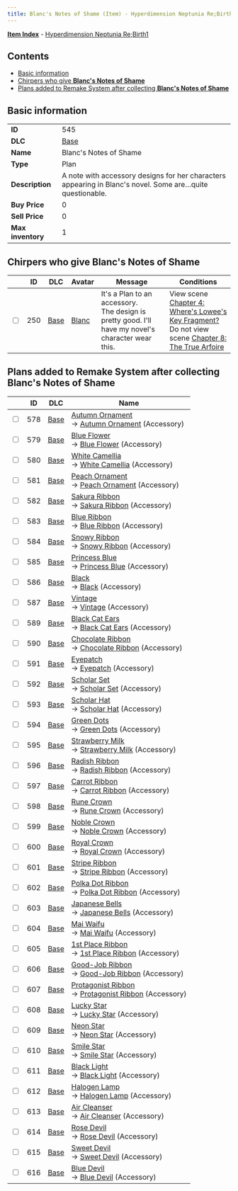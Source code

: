 ```yaml
---
title: Blanc's Notes of Shame (Item) - Hyperdimension Neptunia Re;Birth1
---
```


[**Item Index**](/neptunia/rb1/item/index.html) - [Hyperdimension Neptunia Re;Birth1](/neptunia/rb1)

## Contents

- [Basic information](#basic-information)
- [Chirpers who give **Blanc's Notes of Shame**](#chirpers-who-give-blancs-notes-of-shame)
- [Plans added to Remake System after collecting **Blanc's Notes of Shame**](#plans-added-to-remake-system-after-collecting-blancs-notes-of-shame)
## Basic information

|   |   |
| -- | -- |
| **ID** | 545 |
| **DLC** | [Base](/neptunia/rb1/dlc/1-base.html) |
| **Name** | Blanc's Notes of Shame |
| **Type** | Plan |
| **Description** | A note with accessory designs for her characters appearing in Blanc's novel.  Some are…quite questionable. |
| **Buy Price** | 0 |
| **Sell Price** | 0 |
| **Max inventory** | 1 |


## Chirpers who give **Blanc's Notes of Shame**

|    | ID | DLC | Avatar | Message | Conditions |
| -- | -- | --- | ------ | ------- | ---------- |
| <input type="checkbox" id="rb1-chirper-event-1-250" class="trackbox" /> | 250 | [Base](/neptunia/rb1/dlc/1-base.html) | [Blanc](/neptunia/rb1/undefined/1-44-blanc.html) | It's a Plan to an accessory.<br />The design is pretty good. I'll have my novel's character wear this. | View scene [Chapter 4: Where's Lowee's Key Fragment?](/neptunia/rb1/scene/1-410-chapter-4-wheres-lowees-key-fragment.html)<br />Do not view scene [Chapter 8: The True Arfoire](/neptunia/rb1/scene/1-807-chapter-8-the-true-arfoire.html) |


## Plans added to Remake System after collecting **Blanc's Notes of Shame**

|    | ID | DLC | Name |
| -- | -- | --- | ---- |
| <input type="checkbox" id="rb1-remake-1-578" class="trackbox" /> | 578 | [Base](/neptunia/rb1/dlc/1-base.html) | [Autumn Ornament](/neptunia/rb1/remake/1-578-autumn-ornament.html)<br /> → [Autumn Ornament](/neptunia/rb1/item/1-3164-autumn-ornament.html) (Accessory) |
| <input type="checkbox" id="rb1-remake-1-579" class="trackbox" /> | 579 | [Base](/neptunia/rb1/dlc/1-base.html) | [Blue Flower](/neptunia/rb1/remake/1-579-blue-flower.html)<br /> → [Blue Flower](/neptunia/rb1/item/1-3165-blue-flower.html) (Accessory) |
| <input type="checkbox" id="rb1-remake-1-580" class="trackbox" /> | 580 | [Base](/neptunia/rb1/dlc/1-base.html) | [White Camellia](/neptunia/rb1/remake/1-580-white-camellia.html)<br /> → [White Camellia](/neptunia/rb1/item/1-3166-white-camellia.html) (Accessory) |
| <input type="checkbox" id="rb1-remake-1-581" class="trackbox" /> | 581 | [Base](/neptunia/rb1/dlc/1-base.html) | [Peach Ornament](/neptunia/rb1/remake/1-581-peach-ornament.html)<br /> → [Peach Ornament](/neptunia/rb1/item/1-3167-peach-ornament.html) (Accessory) |
| <input type="checkbox" id="rb1-remake-1-582" class="trackbox" /> | 582 | [Base](/neptunia/rb1/dlc/1-base.html) | [Sakura Ribbon](/neptunia/rb1/remake/1-582-sakura-ribbon.html)<br /> → [Sakura Ribbon](/neptunia/rb1/item/1-3169-sakura-ribbon.html) (Accessory) |
| <input type="checkbox" id="rb1-remake-1-583" class="trackbox" /> | 583 | [Base](/neptunia/rb1/dlc/1-base.html) | [Blue Ribbon](/neptunia/rb1/remake/1-583-blue-ribbon.html)<br /> → [Blue Ribbon](/neptunia/rb1/item/1-3170-blue-ribbon.html) (Accessory) |
| <input type="checkbox" id="rb1-remake-1-584" class="trackbox" /> | 584 | [Base](/neptunia/rb1/dlc/1-base.html) | [Snowy Ribbon](/neptunia/rb1/remake/1-584-snowy-ribbon.html)<br /> → [Snowy Ribbon](/neptunia/rb1/item/1-3171-snowy-ribbon.html) (Accessory) |
| <input type="checkbox" id="rb1-remake-1-585" class="trackbox" /> | 585 | [Base](/neptunia/rb1/dlc/1-base.html) | [Princess Blue](/neptunia/rb1/remake/1-585-princess-blue.html)<br /> → [Princess Blue](/neptunia/rb1/item/1-3157-princess-blue.html) (Accessory) |
| <input type="checkbox" id="rb1-remake-1-586" class="trackbox" /> | 586 | [Base](/neptunia/rb1/dlc/1-base.html) | [Black](/neptunia/rb1/remake/1-586-black.html)<br /> → [Black](/neptunia/rb1/item/1-3158-black.html) (Accessory) |
| <input type="checkbox" id="rb1-remake-1-587" class="trackbox" /> | 587 | [Base](/neptunia/rb1/dlc/1-base.html) | [Vintage](/neptunia/rb1/remake/1-587-vintage.html)<br /> → [Vintage](/neptunia/rb1/item/1-3159-vintage.html) (Accessory) |
| <input type="checkbox" id="rb1-remake-1-589" class="trackbox" /> | 589 | [Base](/neptunia/rb1/dlc/1-base.html) | [Black Cat Ears](/neptunia/rb1/remake/1-589-black-cat-ears.html)<br /> → [Black Cat Ears](/neptunia/rb1/item/1-3174-black-cat-ears.html) (Accessory) |
| <input type="checkbox" id="rb1-remake-1-590" class="trackbox" /> | 590 | [Base](/neptunia/rb1/dlc/1-base.html) | [Chocolate Ribbon](/neptunia/rb1/remake/1-590-chocolate-ribbon.html)<br /> → [Chocolate Ribbon](/neptunia/rb1/item/1-3175-chocolate-ribbon.html) (Accessory) |
| <input type="checkbox" id="rb1-remake-1-591" class="trackbox" /> | 591 | [Base](/neptunia/rb1/dlc/1-base.html) | [Eyepatch](/neptunia/rb1/remake/1-591-eyepatch.html)<br /> → [Eyepatch](/neptunia/rb1/item/1-3177-eyepatch.html) (Accessory) |
| <input type="checkbox" id="rb1-remake-1-592" class="trackbox" /> | 592 | [Base](/neptunia/rb1/dlc/1-base.html) | [Scholar Set](/neptunia/rb1/remake/1-592-scholar-set.html)<br /> → [Scholar Set](/neptunia/rb1/item/1-3179-scholar-set.html) (Accessory) |
| <input type="checkbox" id="rb1-remake-1-593" class="trackbox" /> | 593 | [Base](/neptunia/rb1/dlc/1-base.html) | [Scholar Hat](/neptunia/rb1/remake/1-593-scholar-hat.html)<br /> → [Scholar Hat](/neptunia/rb1/item/1-3182-scholar-hat.html) (Accessory) |
| <input type="checkbox" id="rb1-remake-1-594" class="trackbox" /> | 594 | [Base](/neptunia/rb1/dlc/1-base.html) | [Green Dots](/neptunia/rb1/remake/1-594-green-dots.html)<br /> → [Green Dots](/neptunia/rb1/item/1-3184-green-dots.html) (Accessory) |
| <input type="checkbox" id="rb1-remake-1-595" class="trackbox" /> | 595 | [Base](/neptunia/rb1/dlc/1-base.html) | [Strawberry Milk](/neptunia/rb1/remake/1-595-strawberry-milk.html)<br /> → [Strawberry Milk](/neptunia/rb1/item/1-3187-strawberry-milk.html) (Accessory) |
| <input type="checkbox" id="rb1-remake-1-596" class="trackbox" /> | 596 | [Base](/neptunia/rb1/dlc/1-base.html) | [Radish Ribbon](/neptunia/rb1/remake/1-596-radish-ribbon.html)<br /> → [Radish Ribbon](/neptunia/rb1/item/1-3188-radish-ribbon.html) (Accessory) |
| <input type="checkbox" id="rb1-remake-1-597" class="trackbox" /> | 597 | [Base](/neptunia/rb1/dlc/1-base.html) | [Carrot Ribbon](/neptunia/rb1/remake/1-597-carrot-ribbon.html)<br /> → [Carrot Ribbon](/neptunia/rb1/item/1-3189-carrot-ribbon.html) (Accessory) |
| <input type="checkbox" id="rb1-remake-1-598" class="trackbox" /> | 598 | [Base](/neptunia/rb1/dlc/1-base.html) | [Rune Crown](/neptunia/rb1/remake/1-598-rune-crown.html)<br /> → [Rune Crown](/neptunia/rb1/item/1-3191-rune-crown.html) (Accessory) |
| <input type="checkbox" id="rb1-remake-1-599" class="trackbox" /> | 599 | [Base](/neptunia/rb1/dlc/1-base.html) | [Noble Crown](/neptunia/rb1/remake/1-599-noble-crown.html)<br /> → [Noble Crown](/neptunia/rb1/item/1-3192-noble-crown.html) (Accessory) |
| <input type="checkbox" id="rb1-remake-1-600" class="trackbox" /> | 600 | [Base](/neptunia/rb1/dlc/1-base.html) | [Royal Crown](/neptunia/rb1/remake/1-600-royal-crown.html)<br /> → [Royal Crown](/neptunia/rb1/item/1-3193-royal-crown.html) (Accessory) |
| <input type="checkbox" id="rb1-remake-1-601" class="trackbox" /> | 601 | [Base](/neptunia/rb1/dlc/1-base.html) | [Stripe Ribbon](/neptunia/rb1/remake/1-601-stripe-ribbon.html)<br /> → [Stripe Ribbon](/neptunia/rb1/item/1-3195-stripe-ribbon.html) (Accessory) |
| <input type="checkbox" id="rb1-remake-1-602" class="trackbox" /> | 602 | [Base](/neptunia/rb1/dlc/1-base.html) | [Polka Dot Ribbon](/neptunia/rb1/remake/1-602-polka-dot-ribbon.html)<br /> → [Polka Dot Ribbon](/neptunia/rb1/item/1-3196-polka-dot-ribbon.html) (Accessory) |
| <input type="checkbox" id="rb1-remake-1-603" class="trackbox" /> | 603 | [Base](/neptunia/rb1/dlc/1-base.html) | [Japanese Bells](/neptunia/rb1/remake/1-603-japanese-bells.html)<br /> → [Japanese Bells](/neptunia/rb1/item/1-3197-japanese-bells.html) (Accessory) |
| <input type="checkbox" id="rb1-remake-1-604" class="trackbox" /> | 604 | [Base](/neptunia/rb1/dlc/1-base.html) | [Mai Waifu](/neptunia/rb1/remake/1-604-mai-waifu.html)<br /> → [Mai Waifu](/neptunia/rb1/item/1-3199-mai-waifu.html) (Accessory) |
| <input type="checkbox" id="rb1-remake-1-605" class="trackbox" /> | 605 | [Base](/neptunia/rb1/dlc/1-base.html) | [1st Place Ribbon](/neptunia/rb1/remake/1-605-1st-place-ribbon.html)<br /> → [1st Place Ribbon](/neptunia/rb1/item/1-3200-1st-place-ribbon.html) (Accessory) |
| <input type="checkbox" id="rb1-remake-1-606" class="trackbox" /> | 606 | [Base](/neptunia/rb1/dlc/1-base.html) | [Good-Job Ribbon](/neptunia/rb1/remake/1-606-good-job-ribbon.html)<br /> → [Good-Job Ribbon](/neptunia/rb1/item/1-3201-good-job-ribbon.html) (Accessory) |
| <input type="checkbox" id="rb1-remake-1-607" class="trackbox" /> | 607 | [Base](/neptunia/rb1/dlc/1-base.html) | [Protagonist Ribbon](/neptunia/rb1/remake/1-607-protagonist-ribbon.html)<br /> → [Protagonist Ribbon](/neptunia/rb1/item/1-3202-protagonist-ribbon.html) (Accessory) |
| <input type="checkbox" id="rb1-remake-1-608" class="trackbox" /> | 608 | [Base](/neptunia/rb1/dlc/1-base.html) | [Lucky Star](/neptunia/rb1/remake/1-608-lucky-star.html)<br /> → [Lucky Star](/neptunia/rb1/item/1-3204-lucky-star.html) (Accessory) |
| <input type="checkbox" id="rb1-remake-1-609" class="trackbox" /> | 609 | [Base](/neptunia/rb1/dlc/1-base.html) | [Neon Star](/neptunia/rb1/remake/1-609-neon-star.html)<br /> → [Neon Star](/neptunia/rb1/item/1-3205-neon-star.html) (Accessory) |
| <input type="checkbox" id="rb1-remake-1-610" class="trackbox" /> | 610 | [Base](/neptunia/rb1/dlc/1-base.html) | [Smile Star](/neptunia/rb1/remake/1-610-smile-star.html)<br /> → [Smile Star](/neptunia/rb1/item/1-3206-smile-star.html) (Accessory) |
| <input type="checkbox" id="rb1-remake-1-611" class="trackbox" /> | 611 | [Base](/neptunia/rb1/dlc/1-base.html) | [Black Light](/neptunia/rb1/remake/1-611-black-light.html)<br /> → [Black Light](/neptunia/rb1/item/1-3208-black-light.html) (Accessory) |
| <input type="checkbox" id="rb1-remake-1-612" class="trackbox" /> | 612 | [Base](/neptunia/rb1/dlc/1-base.html) | [Halogen Lamp](/neptunia/rb1/remake/1-612-halogen-lamp.html)<br /> → [Halogen Lamp](/neptunia/rb1/item/1-3209-halogen-lamp.html) (Accessory) |
| <input type="checkbox" id="rb1-remake-1-613" class="trackbox" /> | 613 | [Base](/neptunia/rb1/dlc/1-base.html) | [Air Cleanser](/neptunia/rb1/remake/1-613-air-cleanser.html)<br /> → [Air Cleanser](/neptunia/rb1/item/1-3210-air-cleanser.html) (Accessory) |
| <input type="checkbox" id="rb1-remake-1-614" class="trackbox" /> | 614 | [Base](/neptunia/rb1/dlc/1-base.html) | [Rose Devil](/neptunia/rb1/remake/1-614-rose-devil.html)<br /> → [Rose Devil](/neptunia/rb1/item/1-3212-rose-devil.html) (Accessory) |
| <input type="checkbox" id="rb1-remake-1-615" class="trackbox" /> | 615 | [Base](/neptunia/rb1/dlc/1-base.html) | [Sweet Devil](/neptunia/rb1/remake/1-615-sweet-devil.html)<br /> → [Sweet Devil](/neptunia/rb1/item/1-3213-sweet-devil.html) (Accessory) |
| <input type="checkbox" id="rb1-remake-1-616" class="trackbox" /> | 616 | [Base](/neptunia/rb1/dlc/1-base.html) | [Blue Devil](/neptunia/rb1/remake/1-616-blue-devil.html)<br /> → [Blue Devil](/neptunia/rb1/item/1-3214-blue-devil.html) (Accessory) |
